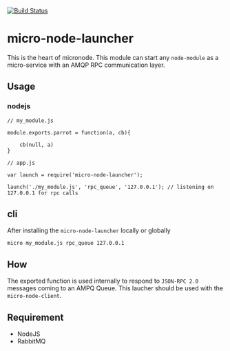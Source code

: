 [![Build Status](https://travis-ci.org/micro-node/launcher.svg)](http://travis-ci.org/micro-node/launcher)
# micro-node-launcher
This is the heart of micronode. This module can start any `node-module` as a micro-service with an AMQP RPC communication layer.

## Usage

### nodejs

```
// my_module.js

module.exports.parrot = function(a, cb){
    
    cb(null, a)
}

```

```
// app.js

var launch = require('micro-node-launcher');

launch('./my_module.js', 'rpc_queue', '127.0.0.1'); // listening on 127.0.0.1 for rpc calls

```

## cli

After installing the `micro-node-launcher` locally or globally

```
micro my_module.js rpc_queue 127.0.0.1

```

## How

The exported function is used internally to respond to `JSON-RPC 2.0` messages coming to an AMPQ Queue.
This laucher should be used with the `micro-node-client`.

## Requirement

- NodeJS
- RabbitMQ


